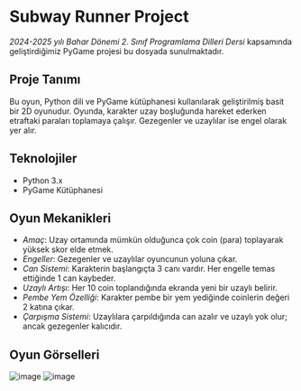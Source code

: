 #  Subway Runner Project

*2024-2025 yılı Bahar Dönemi 2. Sınıf Programlama Dilleri Dersi* kapsamında geliştirdiğimiz PyGame projesi bu dosyada sunulmaktadır.

##  Proje Tanımı

Bu oyun, Python dili ve PyGame kütüphanesi kullanılarak geliştirilmiş basit bir 2D oyunudur. Oyunda, karakter uzay boşluğunda hareket ederken etraftaki paraları toplamaya çalışır. Gezegenler ve uzaylılar ise engel olarak yer alır.

##  Teknolojiler

- Python 3.x
- PyGame Kütüphanesi

##  Oyun Mekanikleri

-  *Amaç*: Uzay ortamında mümkün olduğunca çok coin (para) toplayarak yüksek skor elde etmek.
-  *Engeller*: Gezegenler ve uzaylılar oyuncunun yoluna çıkar.
-  *Can Sistemi*: Karakterin başlangıçta 3 canı vardır. Her engelle temas ettiğinde 1 can kaybeder.
-  *Uzaylı Artışı*: Her 10 coin toplandığında ekranda yeni bir uzaylı belirir.
-  *Pembe Yem Özelliği*: Karakter pembe bir yem yediğinde coinlerin değeri 2 katına çıkar.
-  *Çarpışma Sistemi*: Uzaylılara çarpıldığında can azalır ve uzaylı yok olur; ancak gezegenler kalıcıdır.

##  Oyun Görselleri
![image](https://github.com/user-attachments/assets/b861fc55-5cd0-45a1-b540-29d716ec3e06)
![image](https://github.com/user-attachments/assets/a2b3b8f8-8812-468c-bd13-cb0a0c09a475)
